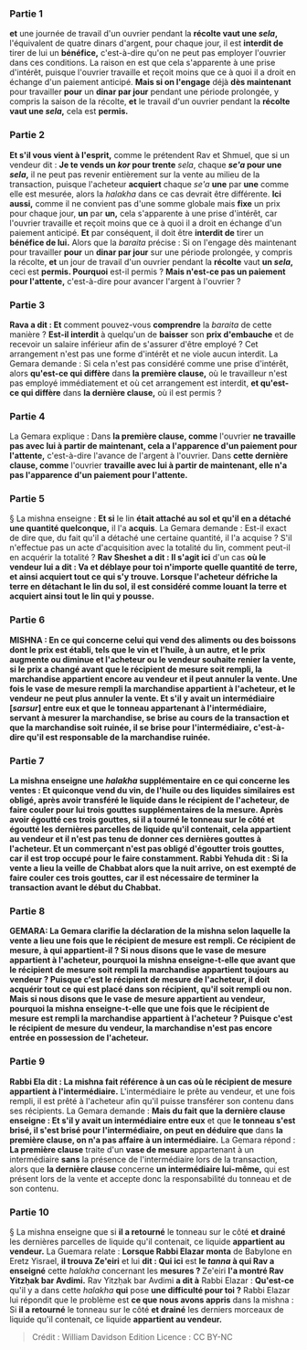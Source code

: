 
### Partie 1
<b>et</b> une journée de travail d'un ouvrier pendant la <b>récolte vaut une <i>sela</i>,</b> l'équivalent de quatre dinars d'argent, pour chaque jour, il est <b>interdit de</b> tirer de lui un <b>bénéfice,</b> c'est-à-dire qu'on ne peut pas employer l'ouvrier dans ces conditions. La raison en est que cela s'apparente à une prise d'intérêt, puisque l'ouvrier travaille et reçoit moins que ce à quoi il a droit en échange d'un paiement anticipé. <b>Mais si on l'engage</b> déjà <b>dès maintenant</b> pour travailler <b>pour</b> un <b>dinar par jour</b> pendant une période prolongée, y compris la saison de la récolte, <b>et</b> le travail d'un ouvrier pendant la <b>récolte vaut une <i>sela</i>,</b> cela est <b>permis.</b>

### Partie 2
<b>Et s'il vous vient à l'esprit,</b> comme le prétendent Rav et Shmuel, que si un vendeur dit : <b>Je te vends un <i>kor</i> pour trente</b> <i>sela</i>, chaque <b><i>se'a</i> pour une <i>sela</i>,</b> il ne peut pas revenir entièrement sur la vente au milieu de la transaction, puisque l'acheteur <b>acquiert</b> chaque <i>se'a</i> <b>une</b> par <b>une</b> comme elle est mesurée, alors la <i>halakha</i> dans ce cas devrait être différente. <b>Ici aussi,</b> comme il ne convient pas d'une somme globale mais <b>fixe</b> un prix pour chaque jour, <b>un</b> par <b>un,</b> cela s'apparente à une prise d'intérêt, car l'ouvrier travaille et reçoit moins que ce à quoi il a droit en échange d'un paiement anticipé. <b>Et</b> par conséquent, il doit être <b>interdit de</b> tirer un <b>bénéfice de lui.</b> Alors que la <i>baraita</i> précise : Si on l'engage dès maintenant pour travailler <b>pour</b> un <b>dinar par jour</b> sur une période prolongée, y compris la récolte, <b>et</b> un jour de travail d'un ouvrier pendant la <b>récolte</b> vaut <b>un <i>sela</i>,</b> ceci est <b>permis. Pourquoi</b> est-il permis ? <b>Mais n'est-ce pas un paiement pour l'attente,</b> c'est-à-dire pour avancer l'argent à l'ouvrier ?

### Partie 3
<b>Rava a dit : Et</b> comment pouvez-vous <b>comprendre</b> la <i>baraita</i> de cette manière ? <b>Est-il interdit</b> à quelqu'un de <b>baisser</b> son <b>prix d'embauche</b> et de recevoir un salaire inférieur afin de s'assurer d'être employé ? Cet arrangement n'est pas une forme d'intérêt et ne viole aucun interdit. La Gemara demande : Si cela n'est pas considéré comme une prise d'intérêt, alors <b>qu'est-ce qui diffère</b> dans <b>la première clause,</b> où le travailleur n'est pas employé immédiatement et où cet arrangement est interdit, <b>et qu'est-ce qui diffère</b> dans <b>la dernière clause,</b> où il est permis ?

### Partie 4
La Gemara explique : Dans <b>la première clause, comme</b> l'ouvrier <b>ne travaille pas avec lui à partir de maintenant, cela a l'apparence d'un paiement pour l'attente,</b> c'est-à-dire l'avance de l'argent à l'ouvrier. Dans <b>cette dernière clause, comme</b> l'ouvrier <b>travaille avec lui à partir de maintenant, elle n'a pas l'apparence d'un paiement pour l'attente.</b>

### Partie 5
§ La mishna enseigne : <b>Et si</b> le lin <b>était attaché au sol et qu'il en a détaché une quantité quelconque,</b> il l'a <b>acquis</b>. La Gemara demande : Est-il exact de dire que, du fait qu'il a détaché une certaine quantité, il l'a acquise ? S'il n'effectue pas un acte d'acquisition avec la totalité du lin, comment peut-il en acquérir la totalité ? <b>Rav Sheshet a dit : Il s'agit ici</b> d'un cas <b>où le vendeur <b>lui a dit : Va</b> et <b>déblaye pour toi n'importe quelle quantité de terre, et</b> ainsi <b>acquiert tout ce qui s'y trouve.</b> Lorsque l'acheteur défriche la terre en détachant le lin du sol, il est considéré comme louant la terre et acquiert ainsi tout le lin qui y pousse.

### Partie 6
<strong>MISHNA :</strong> En ce qui concerne <b>celui qui vend</b> des aliments ou des boissons dont le prix est établi, tels que <b>le vin et l'huile, à un autre, et</b> le prix <b>augmente ou diminue</b> et l'acheteur ou le vendeur souhaite renier la vente, <b>si</b> le prix a changé <b>avant que le récipient de mesure</b> <b>soit rempli,</b> la marchandise appartient encore <b>au vendeur</b> et il peut annuler la vente. <b>Une fois le vase de mesure</b> <b>rempli</b> la marchandise appartient <b>à l'acheteur,</b> et le vendeur ne peut plus annuler la vente. <b>Et s'il y avait un intermédiaire [<i>sarsur</i>] entre eux</b> et que <b>le tonneau</b> appartenant à l'intermédiaire, servant à mesurer la marchandise, <b>se brise</b> au cours de la transaction et que la marchandise soit ruinée, <b>il se brise pour l'intermédiaire,</b> c'est-à-dire qu'il est responsable de la marchandise ruinée.

### Partie 7
La mishna enseigne une <i>halakha</i> supplémentaire en ce qui concerne les ventes : <b>Et</b> quiconque vend du vin, de l'huile ou des liquides similaires est <b>obligé,</b> après avoir transféré le liquide dans le récipient de l'acheteur, <b>de faire couler pour lui trois</b> <b>gouttes</b> supplémentaires de la mesure. Après avoir égoutté ces trois gouttes, si <b>il a tourné</b> le tonneau sur le côté <b>et égoutté</b> les dernières parcelles de liquide qu'il contenait, cela <b>appartient au vendeur</b> et il n'est pas tenu de donner ces dernières gouttes à l'acheteur. <b>Et un commerçant n'est pas obligé d'égoutter trois gouttes,</b> car il est trop occupé pour le faire constamment. <b>Rabbi Yehuda dit :</b> Si la vente a lieu la <b>veille de Chabbat alors que la nuit</b> arrive, on est <b>exempté</b> de faire couler ces trois gouttes, car il est nécessaire de terminer la transaction avant le début du Chabbat.

### Partie 8
<strong>GEMARA:</strong> La Gemara clarifie la déclaration de la mishna selon laquelle la vente a lieu une fois que le récipient de mesure est rempli. <b>Ce récipient de mesure</b>, <b>à qui</b> appartient-il ? <b>Si nous disons</b> que le <b>vase de mesure</b> appartient <b>à l'acheteur,</b> pourquoi la mishna enseigne-t-elle que <b>avant que le récipient de mesure</b> <b>soit rempli</b> la marchandise appartient toujours <b>au vendeur ?</b> Puisque <b>c'est le récipient de mesure</b> <b>de l'acheteur,</b> il doit acquérir tout ce qui est placé dans son récipient, qu'il soit rempli ou non. <b>Mais</b> si nous disons que le <b>vase de mesure</b> appartient <b>au vendeur,</b> pourquoi la mishna enseigne-t-elle que <b>une fois que le récipient de mesure</b> <b>est rempli</b> la marchandise appartient <b>à l'acheteur ?</b> Puisque <b>c'est le récipient de mesure</b> <b>du vendeur,</b> la marchandise n'est pas encore entrée en possession de l'acheteur.

### Partie 9
<b>Rabbi Ela dit :</b> La mishna fait référence à un cas <b>où le récipient de mesure</b> appartient à l'intermédiaire.</b> L'intermédiaire le prête au vendeur, et une fois rempli, il est prêté à l'acheteur afin qu'il puisse transférer son contenu dans ses récipients. La Gemara demande : <b>Mais du fait</b> <b>que la dernière clause enseigne : Et s'il y avait un intermédiaire entre eux</b> et que <b>le tonneau s'est brisé, il s'est brisé pour l'intermédiaire, on peut en déduire que</b> dans <b>la première clause, on n'a pas affaire à un intermédiaire.</b> La Gemara répond : <b>La première clause</b> traite d'un <b>vase de mesure</b> appartenant à un intermédiaire <b>sans</b> la présence de l'intermédiaire</b> lors de la transaction, alors que <b>la dernière clause</b> concerne <b>un intermédiaire lui-même,</b> qui est présent lors de la vente et accepte donc la responsabilité du tonneau et de son contenu.

### Partie 10
§ La mishna enseigne que si <b>il a retourné</b> le tonneau sur le côté <b>et drainé</b> les dernières parcelles de liquide qu'il contenait, ce liquide <b>appartient au vendeur.</b> La Guemara relate : <b>Lorsque Rabbi Elazar monta</b> de Babylone en Eretz Yisrael, <b>il trouva Ze'eiri</b> et lui <b>dit : Qui ici</b> est <b>le <i>tanna</i> à qui Rav a enseigné</b> cette <i>halakha</i> concernant les <b>mesures ? </b> Ze'eiri <b>l'a montré Rav Yitzḥak bar Avdimi.</b> Rav Yitzḥak bar Avdimi <b>a dit à</b> Rabbi Elazar : <b>Qu'est-ce</b> qu'il y a dans cette <i>halakha</i> <b>qui</b> pose <b>une difficulté pour toi ?</b> Rabbi Elazar lui répondit que le problème est <b>ce que nous avons appris</b> dans la mishna : Si <b>il a retourné</b> le tonneau sur le côté <b>et drainé</b> les derniers morceaux de liquide qu'il contenait, ce liquide <b>appartient au vendeur.</b>

>Crédit : William Davidson Edition
>Licence : CC BY-NC